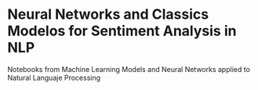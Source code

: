 # Neural Networks and Classics Modelos for Sentiment Analysis in NLP
Notebooks from Machine Learning Models and Neural Networks applied to Natural Languaje Processing
